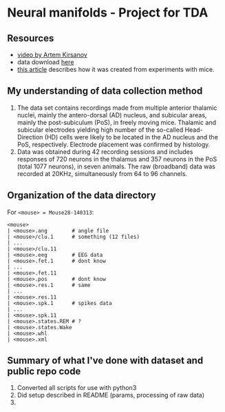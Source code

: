 # Neural manifolds - Project for TDA
## Resources
- [video by Artem Kirsanov](v=QHj9uVmwA_0&ab_channel=ArtemKirsanov)
- data download [here](https://crcns.org/data-sets/thalamus/th-1/about-th-1.) 
- [this article](https://www.researchgate.net/publication/273064711_Internally_organized_mechanisms_of_the_head_direction_sense) describes how it was created from experiments with mice.

## My understanding of data collection method
1. The data set contains recordings made from multiple anterior thalamic nuclei, mainly the antero-dorsal (AD) nucleus, and subicular areas, mainly the post-subiculum (PoS), in freely moving mice. Thalamic and subicular electrodes yielding high number of the so-called Head-Direction (HD) cells were likely to be located in the AD nucleus and the PoS, respectively. Electrode placement was confirmed by histology. 
2. Data was obtained during 42 recording sessions and includes responses of 720 neurons in the thalamus and 357 neurons in the PoS (total 1077 neurons), in seven animals. The raw (broadband) data was recorded at 20KHz, simultaneously from 64 to 96 channels.

## Organization of the data directory
For `<mouse> = Mouse28-140313`:
```
<mouse>
| <mouse>.ang        # angle file
| <mouse>/clu.1      # something (12 files)
| ...
| <mouse>/clu.11
| <mouse>.eeg        # EEG data
| <mouse>.fet.1      # dont know
| ...
| <mouse>.fet.11
| <mouse>.pos        # dont know
| <mouse>.res.1      # same
| ...
| <mouse>.res.11
| <mouse>.spk.1      # spikes data
| ...
| <mouse>.spk.11
| <mouse>.states.REM # ?
| <mouse>.states.Wake
| <mouse>.whl
| <mouse>.xml
```

## Summary of what I've done with dataset and public repo code
1. Converted all scripts for use with python3
2. Did setup described in README (params, processing of raw data)
3. 